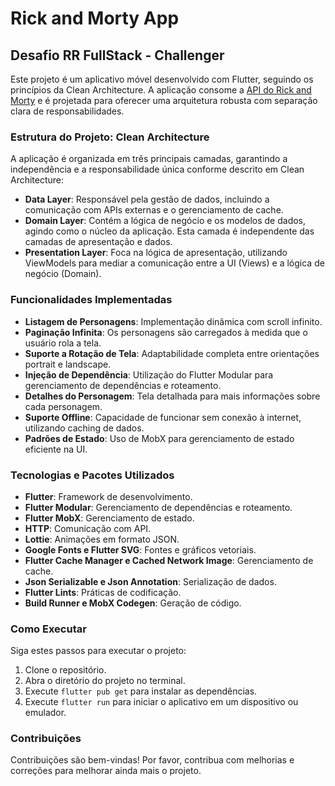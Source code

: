 # Rick and Morty App

## Desafio RR FullStack - Challenger

Este projeto é um aplicativo móvel desenvolvido com Flutter, seguindo os princípios da Clean Architecture. A aplicação consome a [API do Rick and Morty](https://rickandmortyapi.com) e é projetada para oferecer uma arquitetura robusta com separação clara de responsabilidades.

### Estrutura do Projeto: Clean Architecture
A aplicação é organizada em três principais camadas, garantindo a independência e a responsabilidade única conforme descrito em Clean Architecture:

- **Data Layer**: Responsável pela gestão de dados, incluindo a comunicação com APIs externas e o gerenciamento de cache.
- **Domain Layer**: Contém a lógica de negócio e os modelos de dados, agindo como o núcleo da aplicação. Esta camada é independente das camadas de apresentação e dados.
- **Presentation Layer**: Foca na lógica de apresentação, utilizando ViewModels para mediar a comunicação entre a UI (Views) e a lógica de negócio (Domain).

### Funcionalidades Implementadas

- **Listagem de Personagens**: Implementação dinâmica com scroll infinito.
- **Paginação Infinita**: Os personagens são carregados à medida que o usuário rola a tela.
- **Suporte a Rotação de Tela**: Adaptabilidade completa entre orientações portrait e landscape.
- **Injeção de Dependência**: Utilização do Flutter Modular para gerenciamento de dependências e roteamento.
- **Detalhes do Personagem**: Tela detalhada para mais informações sobre cada personagem.
- **Suporte Offline**: Capacidade de funcionar sem conexão à internet, utilizando caching de dados.
- **Padrões de Estado**: Uso de MobX para gerenciamento de estado eficiente na UI.

### Tecnologias e Pacotes Utilizados

- **Flutter**: Framework de desenvolvimento.
- **Flutter Modular**: Gerenciamento de dependências e roteamento.
- **Flutter MobX**: Gerenciamento de estado.
- **HTTP**: Comunicação com API.
- **Lottie**: Animações em formato JSON.
- **Google Fonts e Flutter SVG**: Fontes e gráficos vetoriais.
- **Flutter Cache Manager e Cached Network Image**: Gerenciamento de cache.
- **Json Serializable e Json Annotation**: Serialização de dados.
- **Flutter Lints**: Práticas de codificação.
- **Build Runner e MobX Codegen**: Geração de código.

### Como Executar

Siga estes passos para executar o projeto:

1. Clone o repositório.
2. Abra o diretório do projeto no terminal.
3. Execute `flutter pub get` para instalar as dependências.
4. Execute `flutter run` para iniciar o aplicativo em um dispositivo ou emulador.

### Contribuições

Contribuições são bem-vindas! Por favor, contribua com melhorias e correções para melhorar ainda mais o projeto.
